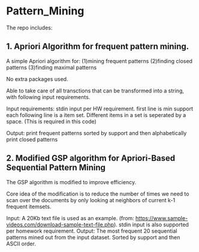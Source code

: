 # Pattern_Mining
The repo includes:
## 1. Apriori Algorithm for frequent pattern mining.
A simple Apriori algorithm for:
    (1)mining frequent patterns
    (2)finding closed patterns
    (3)finding maximal patterns

No extra packages used. 

Able to take care of all transctions that can be transformed into a string, with following input requirements.

Input requirements: 
    stdin input per HW requirement.
    first line is min support
    each following line is a item set. Different items in a set is seperated by a space. (This is required in this code)
    
Output:
    print frequent patterns sorted by support and then alphabetically
    print closed patterns
    
## 2. Modified GSP algorithm for Apriori-Based Sequential Pattern Mining
The GSP algorithm is modified to improve efficiency.

Core idea of the modification is to reduce the number of times we need to scan over the documents by only looking at neighbors of current k-1 frequent itemsets.

Input: 
A 20Kb text file is used as an example. (from: https://www.sample-videos.com/download-sample-text-file.php).
stdin input is also supported per homework requirement.
Output: 
The most frequent 20 sequential patterns mined out from the input dataset. Sorted by support and then ASCII order.



